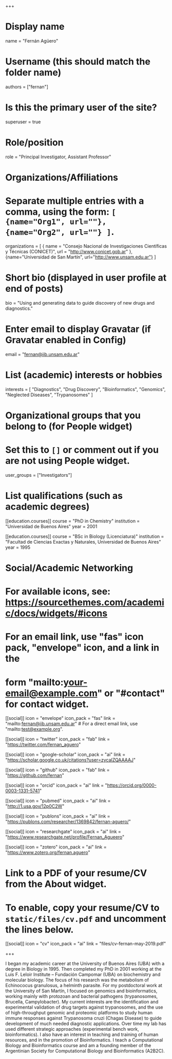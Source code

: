 +++
# Display name
name = "Fernán Agüero"

# Username (this should match the folder name)
authors = ["fernan"]

# Is this the primary user of the site?
superuser = true

# Role/position
role = "Principal Investigator, Assistant Professor"

# Organizations/Affiliations
#   Separate multiple entries with a comma, using the form: `[ {name="Org1", url=""}, {name="Org2", url=""} ]`.
organizations = [ { name = "Consejo Nacional de Investigaciones Científicas y Técnicas (CONICET)", url = "http://www.conicet.gob.ar" }, {name="Universidad de San Martín", url="http://www.unsam.edu.ar"} ]

# Short bio (displayed in user profile at end of posts)
bio = "Using and generating data to guide discovery of new drugs and diagnostics."

# Enter email to display Gravatar (if Gravatar enabled in Config)
email = "fernan@iib.unsam.edu.ar"

# List (academic) interests or hobbies
interests = [
  "Diagnostics",
  "Drug Discovery",
  "Bioinformatics",
  "Genomics",
  "Neglected Diseases",
  "Trypanosomes"
]

# Organizational groups that you belong to (for People widget)
#   Set this to `[]` or comment out if you are not using People widget.
user_groups = ["Investigators"]

# List qualifications (such as academic degrees)
[[education.courses]]
  course = "PhD in Chemistry"
  institution = "Universidad de Buenos Aires"
  year = 2001

[[education.courses]]
  course = "BSc in Biology (Licenciatura)"
  institution = "Facultad de Ciencias Exactas y Naturales, Universidad de Buenos Aires"
  year = 1995


# Social/Academic Networking
# For available icons, see: https://sourcethemes.com/academic/docs/widgets/#icons
#   For an email link, use "fas" icon pack, "envelope" icon, and a link in the
#   form "mailto:your-email@example.com" or "#contact" for contact widget.

[[social]]
  icon = "envelope"
  icon_pack = "fas"
  link = "mailto:fernan@iib.unsam.edu.ar"  # For a direct email link, use "mailto:test@example.org".

[[social]]
  icon = "twitter"
  icon_pack = "fab"
  link = "https://twitter.com/fernan_aguero"

[[social]]
  icon = "google-scholar"
  icon_pack = "ai"
  link = "https://scholar.google.co.uk/citations?user=zycaIZQAAAAJ"

[[social]]
  icon = "github"
  icon_pack = "fab"
  link = "https://github.com/fernan"

[[social]]
  icon = "orcid"
  icon_pack = "ai"
  link = "https://orcid.org/0000-0003-1331-5741"

[[social]]
  icon = "pubmed"
  icon_pack = "ai"
  link = "http://1.usa.gov/12p0C2W"

[[social]]
  icon = "publons"
  icon_pack = "ai"
  link = "https://publons.com/researcher/1369842/fernan-aguero/"

[[social]]
  icon = "researchgate"
  icon_pack = "ai"
  link = "https://www.researchgate.net/profile/Fernan_Agueero"

[[social]]
  icon = "zotero"
  icon_pack = "ai"
  link = "https://www.zotero.org/fernan.aguero"

# Link to a PDF of your resume/CV from the About widget.
# To enable, copy your resume/CV to `static/files/cv.pdf` and uncomment the lines below.
[[social]]
   icon = "cv"
   icon_pack = "ai"
   link = "files/cv-fernan-may-2019.pdf"

+++

I began my academic career at the University of Buenos Aires (UBA) with a
degree in Biology in 1995. Then completed my PhD in 2001 working at the Luis
F. Leloir Institute – Fundación Campomar (UBA) on biochemistry and molecular
biology. The focus of his research was the metabolism of Echinococus
granulosus, a helminth parasite. For my postdoctoral work at the University
of San Martín, I focused on genomics and bioinformatics, working mainly with
protozoan and bacterial pathogens (trypanosomes, Brucella, Campylobacter).
My current interests are the identification and experimental validation of
drug targets against trypanosomes, and the use of high-throughput genomic
and proteomic platforms to study human immune responses against Trypanosoma
cruzi (Chagas Disease) to guide development of much needed diagnostic
applications. Over time my lab has used different strategic approaches
(experimental bench work, bioinformatics). I also have an interest in
teaching and training of human resources, and in the promotion of
Bioinformatics. I teach a Computational Biology and Bioinformatics course
and am a founding member of the Argentinian Society for Computational
Biology and Bioinformatics (A2B2C).

